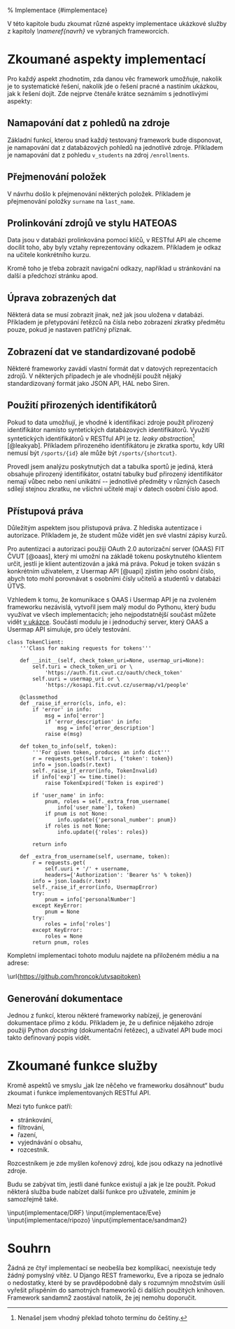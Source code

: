 % Implementace {#implementace}

V této kapitole budu zkoumat různé aspekty implementace ukázkové služby z kapitoly *\nameref{navrh}*
ve vybraných frameworcích.

Zkoumané aspekty implementací
=============================

Pro každý aspekt zhodnotím, zda danou věc framework umožňuje, nakolik je to systematické řešení,
nakolik jde o řešení pracné a nastíním ukázkou, jak k řešení dojít.
Zde nejprve čtenáře krátce seznámím s jednotlivými aspekty:

Namapování dat z pohledů na zdroje
----------------------------------

Základní funkcí, kterou snad každý testovaný framework bude disponovat,
je namapování dat z databázových pohledů na jednotlivé zdroje.
Příkladem je namapování dat z pohledu `v_students` na zdroj `/enrollments`.

Přejmenování položek
--------------------

V návrhu došlo k přejmenování některých položek.
Příkladem je přejmenování položky `surname` na `last_name`.

Prolinkování zdrojů ve stylu HATEOAS
------------------------------------

Data jsou v databázi prolinkována pomocí klíčů,
v RESTful API ale chceme docílit toho, aby byly vztahy reprezentovány odkazem.
Příkladem je odkaz na učitele konkrétního kurzu.

Kromě toho je třeba zobrazit navigační odkazy, například u stránkování na další a předchozí stránku apod.

Úprava zobrazených dat
----------------------

Některá data se musí zobrazit jinak, než jak jsou uložena v databázi.
Příkladem je přetypování řetězců na čísla nebo zobrazení zkratky předmětu pouze, pokud je nastaven patřičný příznak.

Zobrazení dat ve standardizované podobě
---------------------------------------

Některé frameworky zavádí vlastní formát dat v datových reprezentacích zdrojů.
V některých případech je ale vhodnější použít nějaký standardizovaný formát jako JSON API, HAL nebo Siren.

Použití přirozených identifikátorů
----------------------------------

Pokud to data umožňují, je vhodné k identifikaci zdroje použít přirozený identifikátor
namísto syntetických databázových identifikátorů.
Využití syntetických identifikátorů v RESTful API je tz. *leaky abstraction*[^leakyab] [@leakyab].
Příkladem přirozeného identifikátoru je zkratka sportu, kdy URI nemusí být `/sports/{id}` ale může být `/sports/{shortcut}`.

[^leakyab]: Nenašel jsem vhodný překlad tohoto termínu do češtiny.

Provedl jsem analýzu poskytnutých dat a tabulka sportů je jediná, která obsahuje přirozený identifikátor,
ostatní tabulky buď přirozený identifikátor nemají vůbec nebo není unikátní --
jednotlivé předměty v různých časech sdílejí stejnou zkratku, ne všichni učitelé mají v datech osobní číslo apod.


Přístupová práva
----------------

Důležitým aspektem jsou přístupová práva.
Z hlediska autentizace i autorizace.
Příkladem je, že student může vidět jen své vlastní zápisy kurzů.

Pro autentizaci a autorizaci použiji OAuth 2.0 autorizační server (OAAS) FIT ČVUT [@oaas],
který mi umožní na základě tokenu poskytnutého klientem určit, jestli je klient autentizován a jaká má práva.
Pokud je token svázán s konkrétním uživatelem, z Usermap API [@uapi] zjistím jeho osobní číslo,
abych toto mohl porovnávat s osobními čísly učitelů a studentů v databázi ÚTVS.

Vzhledem k tomu, že komunikace s OAAS i Usermap API je na zvoleném frameworku nezávislá,
vytvořil jsem malý modul do Pythonu, který budu využívat ve všech implementacích;
jeho nejpodstatnější součást můžete vidět [v ukázce](#code:utvsapitoken).
Součástí modulu je i jednoduchý server, který OAAS a Usermap API simuluje, pro účely testování.

```{caption="{#code:utvsapitoken}utvsapitoken: Získání informací o tokenu" .python}
class TokenClient:
    '''Class for making requests for tokens'''

    def __init__(self, check_token_uri=None, usermap_uri=None):
        self.turi = check_token_uri or \
            'https://auth.fit.cvut.cz/oauth/check_token'
        self.uuri = usermap_uri or \
            'https://kosapi.fit.cvut.cz/usermap/v1/people'

    @classmethod
    def _raise_if_error(cls, info, e):
        if 'error' in info:
            msg = info['error']
            if 'error_description' in info:
                msg = info['error_description']
            raise e(msg)

    def token_to_info(self, token):
        '''For given token, produces an info dict'''
        r = requests.get(self.turi, {'token': token})
        info = json.loads(r.text)
        self._raise_if_error(info, TokenInvalid)
        if info['exp'] <= time.time():
            raise TokenExpired('Token is expired')

        if 'user_name' in info:
            pnum, roles = self._extra_from_username(
                info['user_name'], token)
            if pnum is not None:
                info.update({'personal_number': pnum})
            if roles is not None:
                info.update({'roles': roles})

        return info

    def _extra_from_username(self, username, token):
        r = requests.get(
            self.uuri + '/' + username,
            headers={'Authorization': 'Bearer %s' % token})
        info = json.loads(r.text)
        self._raise_if_error(info, UsermapError)
        try:
            pnum = info['personalNumber']
        except KeyError:
            pnum = None
        try:
            roles = info['roles']
        except KeyError:
            roles = None
        return pnum, roles

```

Kompletní implementaci tohoto modulu najdete na přiloženém médiu a na adrese:

\url{https://github.com/hroncok/utvsapitoken}




Generování dokumentace
----------------------

Jednou z funkcí, kterou některé frameworky nabízejí, je generování dokumentace přímo z kódu.
Příkladem je, že u definice nějakého zdroje použiji Python *docstring* (dokumentační řetězec),
a uživatel API bude moci takto definovaný popis vidět.

Zkoumané funkce služby
======================

Kromě aspektů ve smyslu „jak lze něčeho ve frameworku dosáhnout“ budu zkoumat i funkce implementovaných RESTful API.

Mezi tyto funkce patří:

 * stránkování,
 * filtrování,
 * řazení,
 * vyjednávání o obsahu,
 * rozcestník.

Rozcestníkem je zde myšlen kořenový zdroj, kde jsou odkazy na jednotlivé zdroje.

Budu se zabývat tím, jestli dané funkce existují a jak je lze použít.
Pokud některá služba bude nabízet další funkce pro uživatele, zmíním je samozřejmě také.

\input{implementace/DRF}
\input{implementace/Eve}
\input{implementace/ripozo}
\input{implementace/sandman2}

Souhrn
======

Žádná ze čtyř implementací se neobešla bez komplikací, neexistuje tedy žádný pomyslný vítěz.
U Django REST frameworku, Eve a ripoza se jednalo o nedostatky, které by se pravděpodobně daly s rozumným množstvím úsilí vyřešit
přispěním do samotných frameworků či dalších použitých knihoven.
Framework sandamn2 zaostával natolik, že jej nemohu doporučit.
